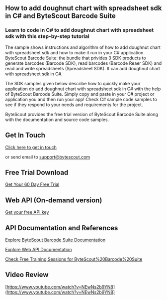 ## How to add doughnut chart with spreadsheet sdk in C# and ByteScout Barcode Suite

### Learn to code in C# to add doughnut chart with spreadsheet sdk with this step-by-step tutorial

The sample shows instructions and algorithm of how to add doughnut chart with spreadsheet sdk and how to make it run in your C# application. ByteScout Barcode Suite: the bundle that privides 3  SDK products to generate barcodes (Barcode SDK), read barcodes (Barcode Reaer SDK) and read and write spreadsheets (Spreadsheet SDK). It can add doughnut chart with spreadsheet sdk in C#.

The SDK samples given below describe how to quickly make your application do add doughnut chart with spreadsheet sdk in C# with the help of ByteScout Barcode Suite.  Simply copy and paste in your C# project or application you and then run your app! Check C# sample code samples to see if they respond to your needs and requirements for the project.

ByteScout provides the free trial version of ByteScout Barcode Suite along with the documentation and source code samples.

## Get In Touch

[Click here to get in touch](https://bytescout.zendesk.com/hc/en-us/requests/new?subject=ByteScout%20Barcode%20Suite%20Question)

or send email to [support@bytescout.com](mailto:support@bytescout.com?subject=ByteScout%20Barcode%20Suite%20Question) 

## Free Trial Download

[Get Your 60 Day Free Trial](https://bytescout.com/download/web-installer?utm_source=github-readme)

## Web API (On-demand version)

[Get your free API key](https://pdf.co/documentation/api?utm_source=github-readme)

## API Documentation and References

[Explore ByteScout Barcode Suite Documentation](https://bytescout.com/documentation/index.html?utm_source=github-readme)

[Explore Web API Documentation](https://pdf.co/documentation/api?utm_source=github-readme)

[Check Free Training Sessions for ByteScout%20Barcode%20Suite](https://academy.bytescout.com/)

## Video Review

[https://www.youtube.com/watch?v=NEwNs2b9YN8](https://www.youtube.com/watch?v=NEwNs2b9YN8)